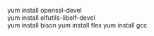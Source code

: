 yum install openssl-devel  
yum install elfutils-libelf-devel  
yum install bison
yum install flex
yum install gcc
